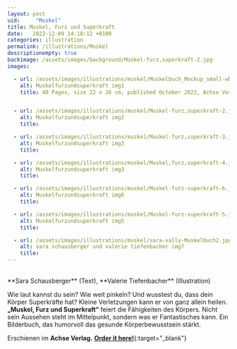 ```yaml
---
layout: post
uid:     "Muskel"
title: Muskel, Furz und Superkraft
date:   2022-12-09 14:18:12 +0100
categories: illustration
permalink: /illustrations/Muskel
descriptionempty: true
backimage: /assets/images/background/Muskel-furz,superkraft-2.jpg
images:

  - url: /assets/images/illustrations/muskel/Muskelbuch_Mockup_small-white.jpg
    alt: Muskelfurzundsuperkraft img1
    title: 40 Pages, size 22 x 26 cm, published October 2022, Achse Verlag


  - url: /assets/images/illustrations/muskel/Muskel-furz,superkraft-2.jpg
    alt: Muskelfurzundsuperkraft img2
    title:

  - url: /assets/images/illustrations/muskel/Muskel-furz,superkraft-3.jpg
    alt: Muskelfurzundsuperkraft img3
    title:

  - url: /assets/images/illustrations/muskel/Muskel,furz,superkraft-4.jpg
    alt: Muskelfurzundsuperkraft img3
    title:

  - url: /assets/images/illustrations/muskel/Muskel-furz-superkraft-6.jpg
    alt: Muskelfurzundsuperkraft img6
    title:

  - url: /assets/images/illustrations/muskel/Muskel-furz-superkraft-5.jpg
    alt: Muskelfurzundsuperkraft img5
    title:

  - url: /assets/images/illustrations/muskel/sara-vally-Muskelbuch2.jpg
    alt: sara schausberger und valerie tiefenbacher img7
    title:
---
```

<br>
**Sara Schausberger** (Text), **Valerie Tiefenbacher** (Illustration)

Wie laut kannst du sein? Wie weit pinkeln? Und wusstest du, dass dein Körper Superkräfte hat? Kleine Verletzungen kann er von ganz allein heilen.
<br> **„Muskel, Furz und Superkraft“** feiert die Fähigkeiten des Körpers. Nicht sein Aussehen steht im Mittelpunkt, sondern was er Fantastisches kann. Ein Bilderbuch, das humorvoll das gesunde Körperbewusstsein stärkt.

Erschienen im **Achse Verlag.** [**Order it here!**](https://www.achseverlag.com/muskel-furz-und-superkraft/){:target="_blank"}
<br>
<br>
